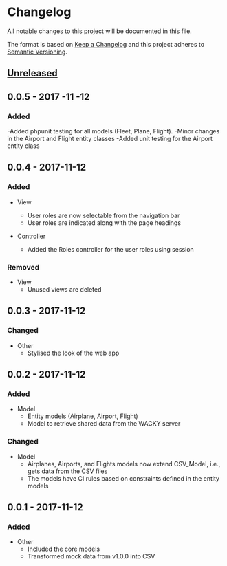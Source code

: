 # Changelog
All notable changes to this project will be documented in this file.

The format is based on [Keep a Changelog](http://keepachangelog.com/en/1.0.0/)
and this project adheres to [Semantic Versioning](http://semver.org/spec/v2.0.0.html).

## [Unreleased]

## 0.0.5 - 2017 -11 -12
### Added

  -Added phpunit testing for all models (Fleet, Plane, Flight).
  -Minor changes in the Airport and Flight entity classes
  -Added unit testing for the Airport entity class



## 0.0.4 - 2017-11-12
### Added
- View
  - User roles are now selectable from the navigation bar
  - User roles are indicated along with the page headings

- Controller
  - Added the Roles controller for the user roles using session

### Removed
- View
  - Unused views are deleted

## 0.0.3 - 2017-11-12
### Changed
- Other
  - Stylised the look of the web app

## 0.0.2 - 2017-11-12
### Added
- Model
  - Entity models (Airplane, Airport, Flight)
  - Model to retrieve shared data from the WACKY server

### Changed
- Model
  - Airplanes, Airports, and Flights models now extend CSV_Model, i.e., gets data from the CSV files
  - The models have CI rules based on constraints defined in the entity models

## 0.0.1 - 2017-11-12
### Added
- Other
  - Included the core models
  - Transformed mock data from v1.0.0 into CSV

[Unreleased]: https://github.com/comp4711-asn1/assignment_one
[1.0.0]: https://github.com/comp4711-asn1/assignment_one/releases/tag/1.0
